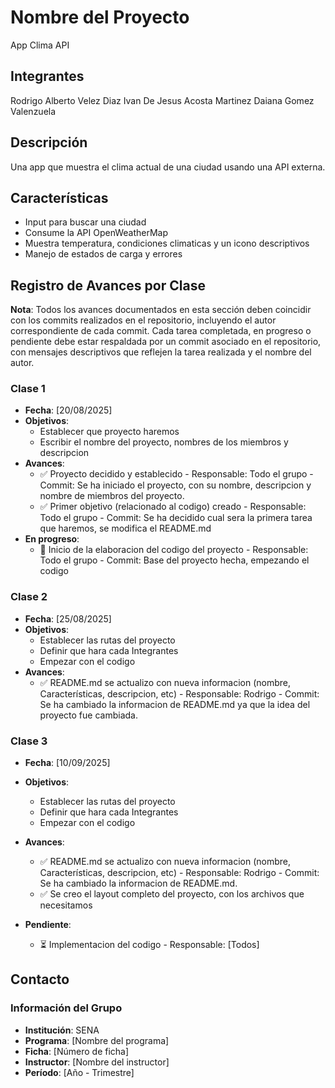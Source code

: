 # Nombre del Proyecto
App Clima API 

## Integrantes
Rodrigo Alberto Velez Diaz
Ivan De Jesus Acosta Martinez
Daiana Gomez Valenzuela

## Descripción
Una app que muestra el clima actual de una ciudad usando una API externa.

## Características
- Input para buscar una ciudad
- Consume la API OpenWeatherMap
- Muestra temperatura, condiciones climaticas y un icono descriptivos
- Manejo de estados de carga y errores

## Registro de Avances por Clase
**Nota**: Todos los avances documentados en esta sección deben coincidir con los commits realizados en el repositorio, incluyendo el autor correspondiente de cada commit. Cada tarea completada, en progreso o pendiente debe estar respaldada por un commit asociado en el repositorio, con mensajes descriptivos que reflejen la tarea realizada y el nombre del autor.

### Clase 1
- **Fecha**: [20/08/2025]
- **Objetivos**:
  - Establecer que proyecto haremos
  - Escribir el nombre del proyecto, nombres de los miembros y descripcion
- **Avances**:
  - ✅ Proyecto decidido y establecido - Responsable: Todo el grupo - Commit: Se ha iniciado el proyecto, con su nombre, descripcion y nombre de miembros del proyecto.
  - ✅ Primer objetivo (relacionado al codigo) creado - Responsable: Todo el grupo - Commit: Se ha decidido cual sera la primera tarea que haremos, se modifica el README.md
- **En progreso**:
  - 🔄 Inicio de la elaboracion del codigo del proyecto - Responsable: Todo el grupo - Commit: Base del proyecto hecha, empezando el codigo

### Clase 2
- **Fecha**: [25/08/2025]
- **Objetivos**:
  - Establecer las rutas del proyecto
  - Definir que hara cada Integrantes
  - Empezar con el codigo
- **Avances**:
  - ✅ README.md se actualizo con nueva informacion (nombre, Características, descripcion, etc) - Responsable: Rodrigo - Commit: Se ha cambiado la informacion de README.md ya que la idea del proyecto fue cambiada.


### Clase 3
- **Fecha**: [10/09/2025]
- **Objetivos**:
  - Establecer las rutas del proyecto
  - Definir que hara cada Integrantes
  - Empezar con el codigo
- **Avances**:
  - ✅ README.md se actualizo con nueva informacion (nombre, Características, descripcion, etc) - Responsable: Rodrigo - Commit: Se ha cambiado la informacion de README.md.
  - ✅ Se creo el layout completo del proyecto, con los archivos que necesitamos
 
- **Pendiente**:
  - ⏳ Implementacion del codigo - Responsable: [Todos]


## Contacto
### Información del Grupo
- **Institución**: SENA
- **Programa**: [Nombre del programa]
- **Ficha**: [Número de ficha]
- **Instructor**: [Nombre del instructor]
- **Período**: [Año - Trimestre]